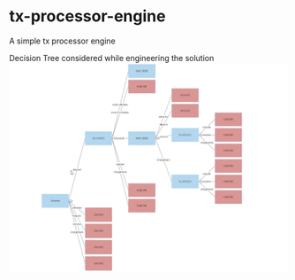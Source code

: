 # tx-processor-engine
A simple tx processor engine

Decision Tree considered while engineering the solution
![image description](resources/decision_tree.png)